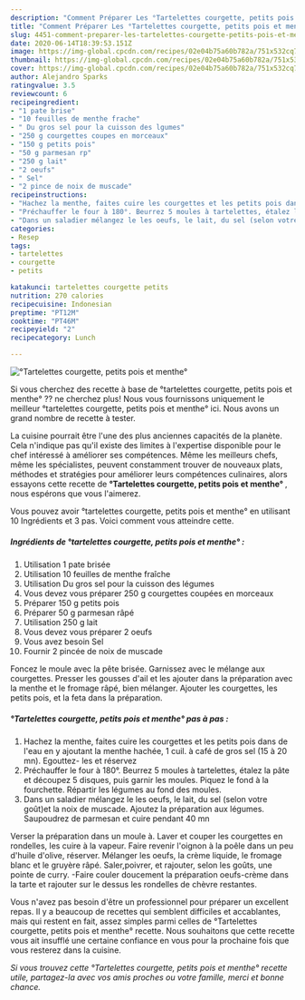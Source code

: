 ```yaml
---
description: "Comment Préparer Les °Tartelettes courgette, petits pois et menthe°"
title: "Comment Préparer Les °Tartelettes courgette, petits pois et menthe°"
slug: 4451-comment-preparer-les-tartelettes-courgette-petits-pois-et-menthe
date: 2020-06-14T18:39:53.151Z
image: https://img-global.cpcdn.com/recipes/02e04b75a60b782a/751x532cq70/tartelettes-courgette-petits-pois-et-menthe-photo-principale-de-la-recette.jpg
thumbnail: https://img-global.cpcdn.com/recipes/02e04b75a60b782a/751x532cq70/tartelettes-courgette-petits-pois-et-menthe-photo-principale-de-la-recette.jpg
cover: https://img-global.cpcdn.com/recipes/02e04b75a60b782a/751x532cq70/tartelettes-courgette-petits-pois-et-menthe-photo-principale-de-la-recette.jpg
author: Alejandro Sparks
ratingvalue: 3.5
reviewcount: 6
recipeingredient:
- "1 pate brise"
- "10 feuilles de menthe frache"
- " Du gros sel pour la cuisson des lgumes"
- "250 g courgettes coupes en morceaux"
- "150 g petits pois"
- "50 g parmesan rp"
- "250 g lait"
- "2 oeufs"
- " Sel"
- "2 pince de noix de muscade"
recipeinstructions:
- "Hachez la menthe, faites cuire les courgettes et les petits pois dans de l&#39;eau en y ajoutant la menthe hachée, 1 cuil. à café de gros sel (15 à 20 mn). Egouttez- les et réservez"
- "Préchauffer le four à 180°. Beurrez 5 moules à tartelettes, étalez la pâte et découpez 5 disques, puis garnir les moules. Piquez le fond à la fourchette. Répartir les légumes au fond des moules."
- "Dans un saladier mélangez le les oeufs, le lait, du sel (selon votre goût)et la noix de muscade. Ajoutez la préparation aux légumes. Saupoudrez de parmesan et cuire pendant 40 mn"
categories:
- Resep
tags:
- tartelettes
- courgette
- petits

katakunci: tartelettes courgette petits 
nutrition: 270 calories
recipecuisine: Indonesian
preptime: "PT12M"
cooktime: "PT46M"
recipeyield: "2"
recipecategory: Lunch

---
```



![°Tartelettes courgette, petits pois et menthe°](https://img-global.cpcdn.com/recipes/02e04b75a60b782a/751x532cq70/tartelettes-courgette-petits-pois-et-menthe-photo-principale-de-la-recette.jpg)

Si vous cherchez des recette à base de °tartelettes courgette, petits pois et menthe° ?? ne cherchez plus! Nous vous fournissons uniquement le meilleur °tartelettes courgette, petits pois et menthe° ici. Nous avons un grand nombre de recette à tester.

La cuisine pourrait être l'une des plus anciennes capacités de la planète. Cela n'indique pas qu'il existe des limites à l'expertise disponible pour le chef intéressé à améliorer ses compétences. Même les meilleurs chefs, même les spécialistes, peuvent constamment trouver de nouveaux plats, méthodes et stratégies pour améliorer leurs compétences culinaires, alors essayons cette recette de <strong> °Tartelettes courgette, petits pois et menthe° </strong>, nous espérons que vous l'aimerez.

<!--inarticleads1-->

Vous pouvez avoir °tartelettes courgette, petits pois et menthe° en utilisant 10 Ingrédients et 3 pas. Voici comment vous atteindre cette.

##### Ingrédients de °tartelettes courgette, petits pois et menthe° :

1. Utilisation 1 pate brisée
1. Utilisation 10 feuilles de menthe fraîche
1. Utilisation  Du gros sel pour la cuisson des légumes
1. Vous devez vous préparer 250 g courgettes coupées en morceaux
1. Préparer 150 g petits pois
1. Préparer 50 g parmesan râpé
1. Utilisation 250 g lait
1. Vous devez vous préparer 2 oeufs
1. Vous avez besoin  Sel
1. Fournir 2 pincée de noix de muscade


Foncez le moule avec la pête brisée. Garnissez avec le mélange aux courgettes. Presser les gousses d&#39;ail et les ajouter dans la préparation avec la menthe et le fromage râpé, bien mélanger. Ajouter les courgettes, les petits pois, et la feta dans la préparation. 

<!--inarticleads2-->

##### °Tartelettes courgette, petits pois et menthe° pas à pas :

1. Hachez la menthe, faites cuire les courgettes et les petits pois dans de l&#39;eau en y ajoutant la menthe hachée, 1 cuil. à café de gros sel (15 à 20 mn). Egouttez- les et réservez
1. Préchauffer le four à 180°. Beurrez 5 moules à tartelettes, étalez la pâte et découpez 5 disques, puis garnir les moules. Piquez le fond à la fourchette. Répartir les légumes au fond des moules.
1. Dans un saladier mélangez le les oeufs, le lait, du sel (selon votre goût)et la noix de muscade. Ajoutez la préparation aux légumes. Saupoudrez de parmesan et cuire pendant 40 mn


Verser la préparation dans un moule à. Laver et couper les courgettes en rondelles, les cuire à la vapeur. Faire revenir l&#39;oignon à la poêle dans un peu d&#39;huile d&#39;olive, réserver. Mélanger les oeufs, la crème liquide, le fromage blanc et le gruyère râpé. Saler,poivrer, et rajouter, selon les goûts, une pointe de curry. -Faire couler doucement la préparation oeufs-crème dans la tarte et rajouter sur le dessus les rondelles de chèvre restantes. 

<!--inarticleads1-->

<p>
Vous n'avez pas besoin d'être un professionnel pour préparer un excellent repas. Il y a beaucoup de recettes qui semblent difficiles et accablantes, mais qui restent en fait, assez simples parmi celles de °Tartelettes courgette, petits pois et menthe° recette. Nous souhaitons que cette recette vous ait insufflé une certaine confiance en vous pour la prochaine fois que vous resterez dans la cuisine.
</p>

<p>
<i>Si vous trouvez cette °Tartelettes courgette, petits pois et menthe° recette utile, partagez-la avec vos amis proches ou votre famille, merci et bonne chance.</i>
</p>
